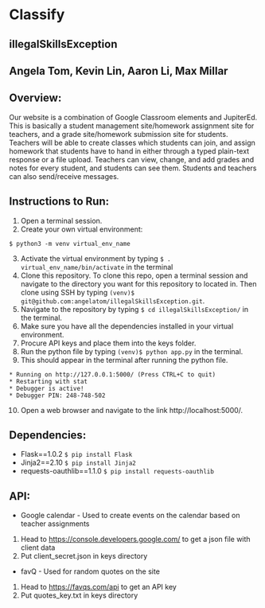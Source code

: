 # Classify
## illegalSkillsException 
## Angela Tom, Kevin Lin, Aaron Li, Max Millar

## Overview:
Our website is a combination of Google Classroom elements and JupiterEd. This is basically a student management site/homework assignment site for teachers, and a grade site/homework submission site for students. Teachers will be able to create classes which students can join, and assign homework that students have to hand in either through a typed plain-text response or a file upload. Teachers can view, change, and add grades and notes for every student, and students can see them. Students and teachers can also send/receive messages.    

## Instructions to Run:
1. Open a terminal session.
2. Create your own virtual environment:
```
$ python3 -m venv virtual_env_name
```
3. Activate the virtual environment by typing ```$ . virtual_env_name/bin/activate``` in the terminal
4. Clone this repository. To clone this repo, open a terminal session and navigate to the directory you want for this repository to located in. Then clone using SSH by typing ```(venv)$ git@github.com:angelatom/illegalSkillsException.git```.
5. Navigate to the repository by typing ```$ cd illegalSkillsException/``` in the terminal.
6. Make sure you have all the dependencies installed in your virtual environment.
7. Procure API keys and place them into the keys folder.
8. Run the python file by typing ```(venv)$ python app.py``` in the terminal.
9. This should appear in the terminal after running the python file.   
```
* Running on http://127.0.0.1:5000/ (Press CTRL+C to quit)
* Restarting with stat
* Debugger is active!
* Debugger PIN: 248-748-502
```

10. Open a web browser and navigate to the link http://localhost:5000/.

## Dependencies:
* Flask==1.0.2
```$ pip install Flask```
* Jinja2==2.10
```$ pip install Jinja2```
* requests-oauthlib==1.1.0
```$ pip install requests-oauthlib```

## API:
* Google calendar - Used to create events on the calendar based on teacher assignments
1. Head to https://console.developers.google.com/ to get a json file with client data
2. Put client_secret.json in keys directory

* favQ - Used for random quotes on the site
1. Head to https://favqs.com/api to get an API key
2. Put quotes_key.txt in keys directory
